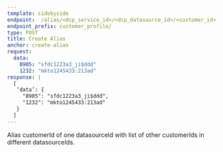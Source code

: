 ```yaml
---
template: sidebyside
endpoint:  /alias/<dcp_service_id>/<dcp_datasource_id>/<customer_id>
endpoint_prefix: customer_profile/
type: POST
title: Create Alias
anchor: create-alias
request:
  data:
    8905: "sfdc1223a3_ji$ddd"
    1232: "mkto1245433:213ad"
response: |
  [
   ‘data’: {
     "8905": "sfdc1223a3_ji$ddd",
     "1232": "mkto1245433:213ad"
   }
  ]
---
```


Alias customerId of one datasourceId with list of other customerIds in different datasourceIds.

